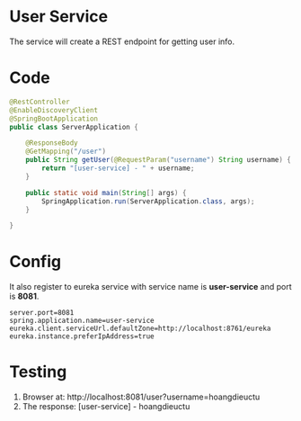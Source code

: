 # User Service #
The service will create a REST endpoint for getting user info.

# Code
```java
@RestController
@EnableDiscoveryClient
@SpringBootApplication
public class ServerApplication {

    @ResponseBody
    @GetMapping("/user")
    public String getUser(@RequestParam("username") String username) {
        return "[user-service] - " + username;
    }

    public static void main(String[] args) {
        SpringApplication.run(ServerApplication.class, args);
    }

}
```
# Config
It also register to eureka service with service name is **user-service** and port is **8081**.

```properties
server.port=8081
spring.application.name=user-service
eureka.client.serviceUrl.defaultZone=http://localhost:8761/eureka
eureka.instance.preferIpAddress=true
```

# Testing
1. Browser at: http://localhost:8081/user?username=hoangdieuctu
2. The response: [user-service] - hoangdieuctu